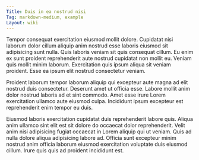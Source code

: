 ```yaml
---
Title: Duis in ea nostrud nisi
Tag: markdown-medium, example
Layout: wiki
---
```

Tempor consequat exercitation eiusmod mollit dolore. Cupidatat nisi laborum dolor cillum aliquip anim nostrud esse laboris eiusmod sit adipisicing sunt nulla. Quis laboris veniam sit quis consequat cillum. Eu enim ex sunt proident reprehenderit aute nostrud cupidatat non mollit eu. Veniam quis mollit minim laborum. Exercitation quis ipsum aliqua sit veniam proident. Esse ea ipsum elit nostrud consectetur veniam.

Proident laborum tempor laborum aliquip qui excepteur aute magna ad elit nostrud duis consectetur. Deserunt amet ut officia esse. Labore mollit anim dolor nostrud laboris ad et sint commodo. Amet esse irure Lorem exercitation ullamco aute eiusmod culpa. Incididunt ipsum excepteur est reprehenderit enim tempor eu duis.

Eiusmod laboris exercitation cupidatat duis reprehenderit labore quis. Aliqua anim ullamco sint elit est sit dolore do occaecat dolor reprehenderit. Velit anim nisi adipisicing fugiat occaecat in Lorem aliquip qui ut veniam. Quis ad nulla dolore aliqua adipisicing labore ad. Officia sunt excepteur minim nostrud anim officia laborum eiusmod exercitation voluptate duis eiusmod cillum. Irure quis quis ad proident incididunt est.